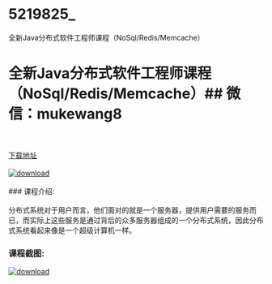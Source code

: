 # 5219825_
全新Java分布式软件工程师课程（NoSql/Redis/Memcache）
# 全新Java分布式软件工程师课程（NoSql/Redis/Memcache）## 微信：mukewang8
<br/></br>[下载地址](http://www.36tz.cn/article/5219825 "下载地址")
<br/></br>[![download](http://36tz.cn/muke_img/2021_05_1-24-300x160.png "下载地址")](http://www.36tz.cn/article/5219825 "下载地址")
<br/></br>### 课程介绍:<br/></br>分布式系统对于用户而言，他们面对的就是一个服务器，提供用户需要的服务而已，而实际上这些服务是通过背后的众多服务器组成的一个分布式系统，因此分布式系统看起来像是一个超级计算机一样。

### 课程截图:
[![download](http://36tz.cn/muke_img/2021_05_2-27.png "下载地址")](http://www.36tz.cn/article/5219825 "下载地址")
